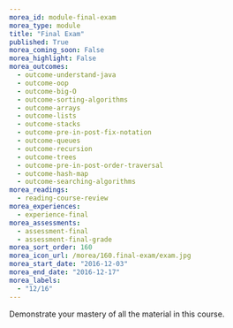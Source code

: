 ```yaml
---
morea_id: module-final-exam
morea_type: module
title: "Final Exam"
published: True
morea_coming_soon: False
morea_highlight: False
morea_outcomes: 
  - outcome-understand-java
  - outcome-oop
  - outcome-big-O
  - outcome-sorting-algorithms
  - outcome-arrays
  - outcome-lists
  - outcome-stacks
  - outcome-pre-in-post-fix-notation
  - outcome-queues
  - outcome-recursion
  - outcome-trees
  - outcome-pre-in-post-order-traversal
  - outcome-hash-map
  - outcome-searching-algorithms
morea_readings: 
  - reading-course-review
morea_experiences: 
  - experience-final
morea_assessments: 
  - assessment-final
  - assessment-final-grade
morea_sort_order: 160
morea_icon_url: /morea/160.final-exam/exam.jpg
morea_start_date: "2016-12-03"
morea_end_date: "2016-12-17"
morea_labels: 
  - "12/16"
---
```


Demonstrate your mastery of all the material in this course.
